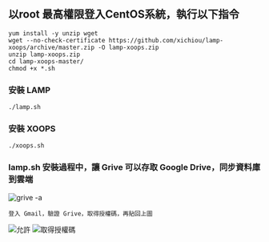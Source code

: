 ## 以root 最高權限登入CentOS系統，執行以下指令

    yum install -y unzip wget
    wget --no-check-certificate https://github.com/xichiou/lamp-xoops/archive/master.zip -O lamp-xoops.zip
    unzip lamp-xoops.zip
    cd lamp-xoops-master/
    chmod +x *.sh
  


### 安裝 LAMP

    ./lamp.sh

### 安裝 XOOPS

    ./xoops.sh

### lamp.sh 安裝過程中，讓 Grive 可以存取 Google Drive，同步資料庫到雲端

![grive -a](https://github.com/xichiou/lamp-xoops/blob/master/images/grive-a.png)

    登入 Gmail，驗證 Grive，取得授權碼，再貼回上圖

![允許](https://github.com/xichiou/lamp-xoops/blob/master/images/grive_auth.png)
![取得授權碼](https://github.com/xichiou/lamp-xoops/blob/master/images/grive_auth-2.png)


